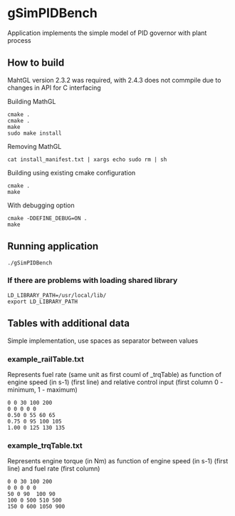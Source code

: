 gSimPIDBench
============

Application implements the simple model of PID governor with plant process 

## How to build

MahtGL version 2.3.2 was required, with 2.4.3 does not commpile due to changes in API for C interfacing

Building MathGL
~~~
cmake .
cmake .
make
sudo make install
~~~
Removing MathGL
~~~
cat install_manifest.txt | xargs echo sudo rm | sh
~~~
Building using existing cmake configuration
~~~
cmake .
make
~~~
With debugging option
~~~
cmake -DDEFINE_DEBUG=ON .
make
~~~
## Running application
~~~
./gSimPIDBench 
~~~
### If there are problems with loading shared library
~~~
LD_LIBRARY_PATH=/usr/local/lib/
export LD_LIBRARY_PATH
~~~
## Tables with additional data
Simple implementation, use spaces as separator between values
### example_railTable.txt  
Represents fuel rate (same unit as first couml of _trqTable) as function of engine speed (in s-1) (first line) and relative control input (first column 0 - minimum, 1 - maximum)
~~~
0 0 30 100 200
0 0 0 0 0
0.50 0 55 60 65
0.75 0 95 100 105
1.00 0 125 130 135
~~~
### example_trqTable.txt
Represents engine torque (in Nm) as function of engine speed (in s-1) (first line) and fuel rate (first column)
~~~
0 0 30 100 200
0 0 0 0 0
50 0 90  100 90
100 0 500 510 500
150 0 600 1050 900
~~~